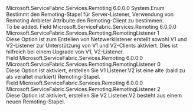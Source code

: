 <Type Name="RemotingListener" FullName="Microsoft.ServiceFabric.Services.Remoting.RemotingListener">
  <TypeSignature Language="C#" Value="public enum RemotingListener" />
  <TypeSignature Language="ILAsm" Value=".class public auto ansi sealed RemotingListener extends System.Enum" />
  <TypeSignature Language="DocId" Value="T:Microsoft.ServiceFabric.Services.Remoting.RemotingListener" />
  <TypeSignature Language="VB.NET" Value="Public Enum RemotingListener" />
  <TypeSignature Language="F#" Value="type RemotingListener = " />
  <AssemblyInfo>
    <AssemblyName>Microsoft.ServiceFabric.Services.Remoting</AssemblyName>
    <AssemblyVersion>6.0.0.0</AssemblyVersion>
  </AssemblyInfo>
  <Base>
    <BaseTypeName>System.Enum</BaseTypeName>
  </Base>
  <Docs>
    <summary>
            Bestimmt den Remoting-Stapel für Server-Listener, Verwendung von Remoting Anbieter Attribuite den Remoting-Client zu bestimmen.
            </summary>
    <remarks>To be added.</remarks>
  </Docs>
  <Members>
    <Member MemberName="CompatListener">
      <MemberSignature Language="C#" Value="CompatListener" />
      <MemberSignature Language="ILAsm" Value=".field public static literal valuetype Microsoft.ServiceFabric.Services.Remoting.RemotingListener CompatListener = int32(1)" />
      <MemberSignature Language="DocId" Value="F:Microsoft.ServiceFabric.Services.Remoting.RemotingListener.CompatListener" />
      <MemberSignature Language="VB.NET" Value="CompatListener" />
      <MemberSignature Language="F#" Value="CompatListener = 1" Usage="Microsoft.ServiceFabric.Services.Remoting.RemotingListener.CompatListener" />
      <MemberType>Field</MemberType>
      <AssemblyInfo>
        <AssemblyName>Microsoft.ServiceFabric.Services.Remoting</AssemblyName>
        <AssemblyVersion>6.0.0.0</AssemblyVersion>
      </AssemblyInfo>
      <ReturnValue>
        <ReturnType>Microsoft.ServiceFabric.Services.Remoting.RemotingListener</ReturnType>
      </ReturnValue>
      <MemberValue>1</MemberValue>
      <Docs>
        <summary>
            Diese Option ist zum Erstellen von Netzwerklistener erstellt sowohl V1 und V2-Listener zur Unterstützung von V1 und V2-Clients aktiviert.
            Dies ist hilfreich bei einem Upgrade von V1, V2-Listener.
            </summary>
      </Docs>
    </Member>
    <Member MemberName="V1Listener">
      <MemberSignature Language="C#" Value="V1Listener" />
      <MemberSignature Language="ILAsm" Value=".field public static literal valuetype Microsoft.ServiceFabric.Services.Remoting.RemotingListener V1Listener = int32(0)" />
      <MemberSignature Language="DocId" Value="F:Microsoft.ServiceFabric.Services.Remoting.RemotingListener.V1Listener" />
      <MemberSignature Language="VB.NET" Value="V1Listener" />
      <MemberSignature Language="F#" Value="V1Listener = 0" Usage="Microsoft.ServiceFabric.Services.Remoting.RemotingListener.V1Listener" />
      <MemberType>Field</MemberType>
      <AssemblyInfo>
        <AssemblyName>Microsoft.ServiceFabric.Services.Remoting</AssemblyName>
        <AssemblyVersion>6.0.0.0</AssemblyVersion>
      </AssemblyInfo>
      <ReturnValue>
        <ReturnType>Microsoft.ServiceFabric.Services.Remoting.RemotingListener</ReturnType>
      </ReturnValue>
      <MemberValue>0</MemberValue>
      <Docs>
        <summary>
            Diese Option ist aktiviert, erstellen Sie V1 Listener.V2 ist eine alte (bald zu als veraltet markiert) Remoting-Stapel.
            </summary>
      </Docs>
    </Member>
    <Member MemberName="V2Listener">
      <MemberSignature Language="C#" Value="V2Listener" />
      <MemberSignature Language="ILAsm" Value=".field public static literal valuetype Microsoft.ServiceFabric.Services.Remoting.RemotingListener V2Listener = int32(2)" />
      <MemberSignature Language="DocId" Value="F:Microsoft.ServiceFabric.Services.Remoting.RemotingListener.V2Listener" />
      <MemberSignature Language="VB.NET" Value="V2Listener" />
      <MemberSignature Language="F#" Value="V2Listener = 2" Usage="Microsoft.ServiceFabric.Services.Remoting.RemotingListener.V2Listener" />
      <MemberType>Field</MemberType>
      <AssemblyInfo>
        <AssemblyName>Microsoft.ServiceFabric.Services.Remoting</AssemblyName>
        <AssemblyVersion>6.0.0.0</AssemblyVersion>
      </AssemblyInfo>
      <ReturnValue>
        <ReturnType>Microsoft.ServiceFabric.Services.Remoting.RemotingListener</ReturnType>
      </ReturnValue>
      <MemberValue>2</MemberValue>
      <Docs>
        <summary>
            Diese Option ist aktiviert, erstellen Sie V2 Listener.V2 besteht aus einem neuen Remoting-Stapel.
            </summary>
      </Docs>
    </Member>
  </Members>
</Type>